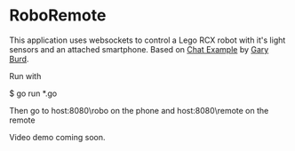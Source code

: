 # RoboRemote

This application uses websockets to control a Lego RCX robot with it's light sensors and an attached smartphone.
Based on [Chat Example](https://github.com/gorilla/websocket/blob/master/examples/chat/README.md) by [Gary Burd](https://github.com/garyburd).

Run with 

$ go run *.go

Then go to host:8080\robo on the phone and host:8080\remote on the remote

Video demo coming soon.

